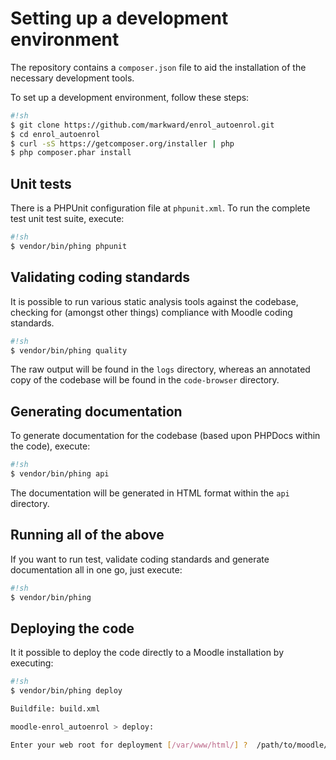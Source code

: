 # Setting up a development environment

The repository contains a `composer.json` file to aid the installation of the necessary development tools.

To set up a development environment, follow these steps:

```sh
#!sh
$ git clone https://github.com/markward/enrol_autoenrol.git
$ cd enrol_autoenrol
$ curl -sS https://getcomposer.org/installer | php
$ php composer.phar install
```

## Unit tests

There is a PHPUnit configuration file at `phpunit.xml`. To run the complete test unit test suite, execute:

```sh
#!sh
$ vendor/bin/phing phpunit
```

## Validating coding standards

It is possible to run various static analysis tools against the codebase, checking for (amongst other things) compliance with Moodle
coding standards.

```sh
#!sh
$ vendor/bin/phing quality
```

The raw output will be found in the `logs` directory, whereas an annotated copy of the codebase will be found in the `code-browser`
directory.

## Generating documentation

To generate documentation for the codebase (based upon PHPDocs within the code), execute:

```sh
#!sh
$ vendor/bin/phing api
```

The documentation will be generated in HTML format within the `api` directory.

## Running all of the above

If you want to run test, validate coding standards and generate documentation all in one go, just execute:

```sh
#!sh
$ vendor/bin/phing
```

## Deploying the code

It it possible to deploy the code directly to a Moodle installation by executing:
                                                                                                                                        
```sh
#!sh
$ vendor/bin/phing deploy

Buildfile: build.xml

moodle-enrol_autoenrol > deploy:

Enter your web root for deployment [/var/www/html/] ?  /path/to/moodle/codebase
```

